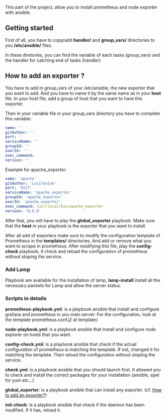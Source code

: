 This part of the project, allow you to install prometheus and node exporter with ansible.

## Getting started

First of all, you have to copy/add **handler/** and **group\_vars/** directories to you **/etc/ansible/** files.

In these diretories, you can find the variable of each tasks (group\_vars) and the handler for catching end of tasks (handler)

## How to add an exporter ?

You have to add in group\_vars of your /etc/ansible, the new exporter that you want to add. And you have to name it by the same name as in your **host** file.
In your host file, add a group of host that you want to have this exporter.

Then in your variable file in your group\_vars directory you have to complete this variable:

```yml
name: ''
gitAuthor: ''
port: ''
serviceName: ''
groupId: ''
userId: ''
exec_command: 
version: ''
```

Example for apache\_exporter:

```yml
name: 'apache'
gitAuthor: 'Lusitaniae'
port: '9117'
serviceName: 'apache_exporter'
groupId: 'apache_exporter'
userId: 'apache_exporter'
exec_command: /usr/local/bin/apache_exporter
version: '0.6.0'
```

After that, you will have to play the **global\_exporter** playbook.
Make sure that the **host** in your playbook is the exporter that you want to install

After all add of exporters make sure to modify the configuration template of Prometheus in the **templates/** directories. And add or remove what you want to scrape in prometheus. After modifying this file, play the **config-check** playbook, it check and reload the configuration of prometheus without stoping the service.

### Add Lamp
Playbook are available for the installation of lamp, **lamp\-install** install all the necessary packets for Lamp and allow the server status.

### Scripts in details

**prometheus-playbook.yml**: is a playbook ansible that install and configure grafana and prometheus in you main server. For the configuration, look at the template prometheus.conf.j2 at template/.

**node-playbook.yml**: is a playbook ansible that install and configure node explorer on hosts that you want.

**config-check.yml**: is a playbook ansible that check if the actual configuration of prometheus is matching the template. If not, changed it for matching the template. Then reload the configuration without stoping the service.

**check.yml**: is a playbook ansible that you should launch first. It allowed you to check and install the correct packages for your installation (ansible, epel for yum etc...)

**global\_exporter**: is a playbook ansible that can install any exporter. (cf. [How to add an exporter?](https://github.com/clallavena/standalone_prometheus/tree/master/promWansible#how-to-add-an-exporter-))

**init-check**: is a playbook ansible that check if the daemon has been modified. If it has, reload it.

